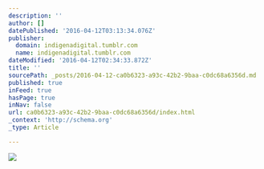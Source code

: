 ```yaml
---
description: ''
author: []
datePublished: '2016-04-12T03:13:34.076Z'
publisher:
  domain: indigenadigital.tumblr.com
  name: indigenadigital.tumblr.com
dateModified: '2016-04-12T02:34:33.872Z'
title: ''
sourcePath: _posts/2016-04-12-ca0b6323-a93c-42b2-9baa-c0dc68a6356d.md
published: true
inFeed: true
hasPage: true
inNav: false
url: ca0b6323-a93c-42b2-9baa-c0dc68a6356d/index.html
_context: 'http://schema.org'
_type: Article

---
```

![](http://40.media.tumblr.com/c7daf4425fa19f2a3b3de78cc9ba9dd1/tumblr_o39mju9c0w1qz6hkao1_1280.jpg)